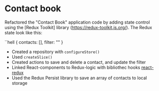 # Contact book

Refactored the "Contact Book" application code by adding state control using the
[Redux Toolkit] library (https://redux-toolkit.js.org/). The Redux state look
like this:

``hell { contacts: [], filter: "" }

- Created a repository with `configureStore()`
- Used `createSlice()`
- Created actions to save and delete a contact, and update the filter
- Linked React-components to Redux-logic with bibliothec hooks
  [react-redux](https://react-redux.js.org/)
- Used the Redux Persist library to save an array of contacts to local storage
